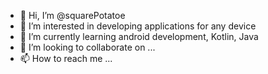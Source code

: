 - 👋 Hi, I’m @squarePotatoe
- 👀 I’m interested in developing applications for any device
- 🌱 I’m currently learning android development, Kotlin, Java
- 💞️ I’m looking to collaborate on ...
- 📫 How to reach me ...

<!---
squarePotatoe/squarePotatoe is a ✨ special ✨ repository because its `README.md` (this file) appears on your GitHub profile.
You can click the Preview link to take a look at your changes.
--->

